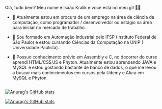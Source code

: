 Olá, tudo bem? Meu nome é Isaac Kralik e voce está no meu git 👋😁

- 🔭 Atualmente estou em procura de um emprego na área de ciência da computação, como programador / desenvolvedor ou estágio na área para iniciar no mercado de trabalho.

- 🌱 Sou formado em Automação Industrial pelo IFSP (Instituto Federal de São Paulo) e estou cursando Ciências da Computação na UNIP ( Universidade Paulista).

- 🤔 Possuo conhecimento prévio em Assembly e C, no decorrer do curso aprendi HTML/CSS/JS e Phyton. Atualmente estou aprendendo JAVA e MySQL e estou gostando bastante de banco de dados, o que me levou a buscar mais conhecimentos em cursos pela Udemy e Alura em MySQL e Phyton.

##

[![Anurag's GitHub stats](https://github-readme-stats.vercel.app/api?username=isaackralik&count_private=true&show_icons=true&theme=radical)](https://github.com/IsaacKralik)

[![Anurag's GitHub stats](https://github-readme-stats.vercel.app/api/top-langs/?username=isaackralik&count_private=true&layout=compact&langs_count=16&theme=radical&layout=compact)](https://github.com/IsaacKralik)
 
 ##
